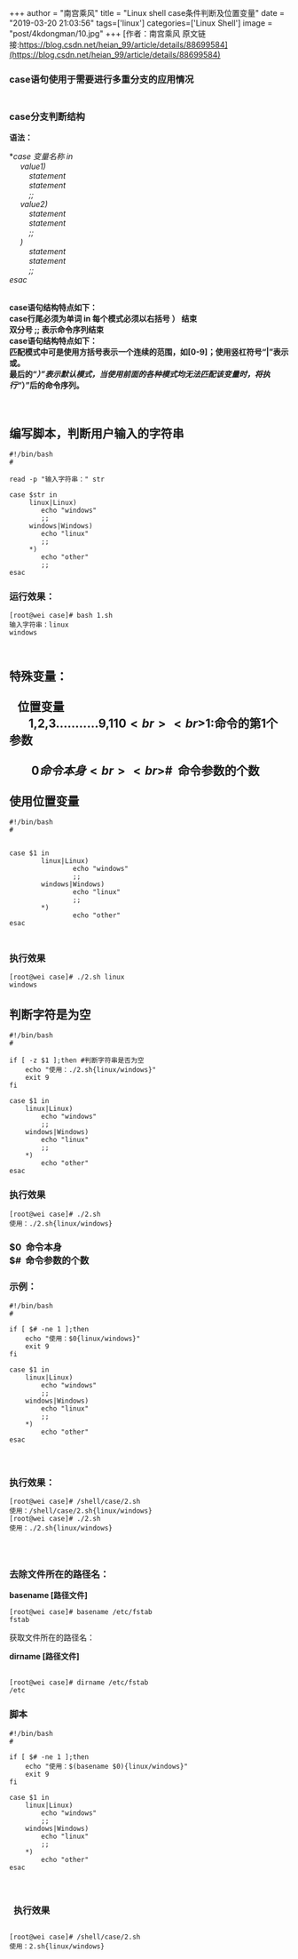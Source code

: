 +++
author = "南宫乘风"
title = "Linux shell case条件判断及位置变量"
date = "2019-03-20 21:03:56"
tags=['linux']
categories=['Linux Shell']
image = "post/4kdongman/10.jpg"
+++
[作者：南宫乘风   原文链接:https://blog.csdn.net/heian_99/article/details/88699584](https://blog.csdn.net/heian_99/article/details/88699584)

### case语句使用于需要进行多重分支的应用情况

### <br> case分支判断结构

**语法：**

**case 变量名称 in<br>      value1)<br>          statement<br>          statement<br>          ;;<br>      value2)<br>          statement<br>          statement<br>          ;;<br>      *)<br>          statement<br>          statement<br>          ;;     <br> esac**<br>      

**case语句结构特点如下：<br> case行尾必须为单词 in 每个模式必须以右括号 ） 结束<br> 双分号 ;; 表示命令序列结束<br> case语句结构特点如下：<br> 匹配模式中可是使用方括号表示一个连续的范围，如[0-9]；使用竖杠符号“|”表示或。<br> 最后的“*）”表示默认模式，当使用前面的各种模式均无法匹配该变量时，将执行“*）”后的命令序列。**

 

## 编写脚本，判断用户输入的字符串

```
#!/bin/bash
#

read -p "输入字符串：" str

case $str in
     linux|Linux)
        echo "windows"
        ;;
     windows|Windows)
        echo "linux"
        ;;
     *)
        echo "other"
        ;;
esac
```

### 运行效果：

```
[root@wei case]# bash 1.sh 
输入字符串：linux
windows
```

## <br>特殊变量：<br>    <br>   位置变量<br>        $1,$2,$3...........$9,$1{10}<br>        <br>         $1:命令的第1个参数<br>              <br>         $0  命令本身<br>         <br>         $#  命令参数的个数<br>         <br>使用位置变量

```
#!/bin/bash
#


case $1 in
        linux|Linux)
                echo "windows"
                ;;
        windows|Windows)
                echo "linux"
                ;;
        *)
                echo "other"
esac
```

### <br>执行效果

```
[root@wei case]# ./2.sh linux
windows
```

## 判断字符是为空

```
#!/bin/bash
#

if [ -z $1 ];then #判断字符串是否为空
    echo "使用：./2.sh{linux/windows}"
    exit 9
fi

case $1 in
    linux|Linux)
        echo "windows"
        ;;
    windows|Windows)
        echo "linux"
        ;;
    *)
        echo "other"
esac
```

### 执行效果

```
[root@wei case]# ./2.sh 
使用：./2.sh{linux/windows}
```

### **$0  命令本身    <br> $#  命令参数的个数**

### **示例：**

```
#!/bin/bash
#

if [ $# -ne 1 ];then
    echo "使用：$0{linux/windows}"
    exit 9
fi

case $1 in
    linux|Linux)
        echo "windows"
        ;;
    windows|Windows)
        echo "linux"
        ;;
    *)
        echo "other"
esac


```

### <br>执行效果：

```
[root@wei case]# /shell/case/2.sh 
使用：/shell/case/2.sh{linux/windows}
[root@wei case]# ./2.sh 
使用：./2.sh{linux/windows}        
```

### <br>         <br>去除文件所在的路径名：

**basename [路径文件]**

```
[root@wei case]# basename /etc/fstab 
fstab
```

获取文件所在的路径名：

**dirname [路径文件]**<br>         

```
[root@wei case]# dirname /etc/fstab 
/etc
```

### 脚本

```
#!/bin/bash
#

if [ $# -ne 1 ];then
    echo "使用：$(basename $0){linux/windows}"
    exit 9
fi

case $1 in
    linux|Linux)
        echo "windows"
        ;;
    windows|Windows)
        echo "linux"
        ;;
    *)
        echo "other"
esac
        
```

### <br>  执行效果      

```

[root@wei case]# /shell/case/2.sh 
使用：2.sh{linux/windows}
```

<br>         <br>  <br>         <br>         <br>         <br>         
